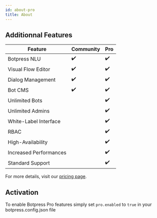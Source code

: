 ```yaml
---
id: about-pro
title: About
---
```


## Additionnal Features

| Feature                | Community | Pro |
| ---------------------- | --------- | --- |
| Botpress NLU           | ✔️        | ✔️  |
| Visual Flow Editor     | ✔️        | ✔️  |
| Dialog Management      | ✔️        | ✔️  |
| Bot CMS                | ✔️        | ✔️  |
| Unlimited Bots         |           | ✔️  |
| Unlimited Admins       |           | ✔️  |
| White-Label Interface  |           | ✔️  |
| RBAC                   |           | ✔️  |
| High-Availability      |           | ✔️  |
| Increased Performances |           | ✔️  |
| Standard Support       |           | ✔️  |

For more details, visit our [pricing page](https://botpress.io/pricing/).

## Activation

To enable Botpress Pro features simply set `pro.enabled` to `true` in your botpress.config.json file

